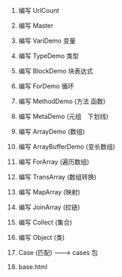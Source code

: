 1. 编写 UrlCount

2. 编写 Master

3. 编写 VariDemo 变量

4. 编写 TypeDemo 类型

5. 编写 BlockDemo 块表达式

6. 编写 ForDemo 循环

7. 编写 MethodDemo (方法 函数)

8. 编写 MetaDemo (元组　下划线)

9. 编写 ArrayDemo (数组)

10. 编写 ArrayBufferDemo (变长数组)

11. 编写 ForArray (遍历数组)

12. 编写 TransArray (数组转换)

13. 编写 MapArray (映射)

14. 编写 JoinArray (拉链)

6. 编写 Collect (集合)

7. 编写 Object (类)

8. Case (匹配) ---> cases 包

9. base.html